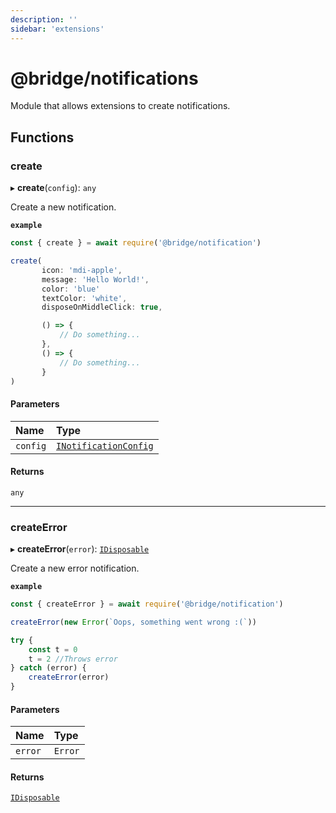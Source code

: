 ```yaml
---
description: ''
sidebar: 'extensions'
---
```


# @bridge/notifications

Module that allows extensions to create notifications.

## Functions

### create

▸ **create**(`config`): `any`

Create a new notification.

**`example`**

```js
const { create } = await require('@bridge/notification')

create(
	   icon: 'mdi-apple',
	   message: 'Hello World!',
	   color: 'blue'
	   textColor: 'white',
	   disposeOnMiddleClick: true,

	   () => {
		   // Do something...
	   },
	   () => {
		   // Do something...
	   }
)
```

#### Parameters

| Name     | Type                                                          |
| :------- | :------------------------------------------------------------ |
| `config` | [`INotificationConfig`](../interfaces/inotificationconfig.md) |

#### Returns

`any`

---

### createError

▸ **createError**(`error`): [`IDisposable`](../interfaces/idisposable.md)

Create a new error notification.

**`example`**

```js
const { createError } = await require('@bridge/notification')

createError(new Error(`Oops, something went wrong :(`))

try {
	const t = 0
	t = 2 //Throws error
} catch (error) {
	createError(error)
}
```

#### Parameters

| Name    | Type    |
| :------ | :------ |
| `error` | `Error` |

#### Returns

[`IDisposable`](../interfaces/idisposable.md)
